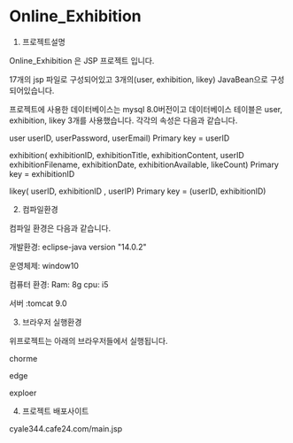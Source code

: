 # Online_Exhibition

1. 프로젝트설명

Online_Exhibition 은 JSP 프로젝트 입니다.

17개의 jsp 파일로 구성되어있고 3개의(user, exhibition, likey) JavaBean으로 구성되어있습니다.

프로젝트에 사용한 데이터베이스는 mysql 8.0버전이고 데이터베이스 테이블은 user, exhibition, likey 3개를 사용했습니다. 각각의 속성은 다음과 같습니다.

user userID, userPassword, userEmail) Primary key = userID

exhibition( exhibitionID, exhibitionTitle, exhibitionContent, userID exhibitionFilename, exhibitionDate, exhibitionAvailable, likeCount) Primary key = exhibitionID

likey( userID, exhibitionID , userIP) Primary key = (userID, exhibitionID)


2. 컴파일환경

컴파일 환경은 다음과 같습니다.

개발환경: eclipse-java version "14.0.2"

운영체제: window10

컴퓨터 환경: Ram: 8g  cpu: i5

서버 :tomcat 9.0



3. 브라우저 실행환경

위프로젝트는 아래의 브라우저들에서 실행됩니다.

chorme

edge

exploer

4. 프로젝트 배포사이트

cyale344.cafe24.com/main.jsp

